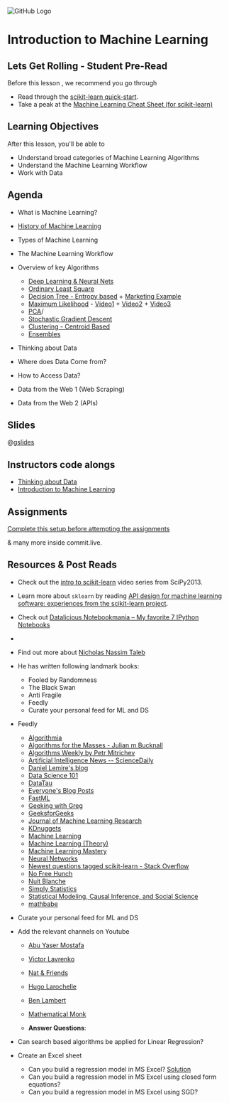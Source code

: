 ![GitHub Logo](https://s3.ap-south-1.amazonaws.com/greyatom-social/GreyAtom-logo.png)

# Introduction to Machine Learning

## Lets Get Rolling - Student Pre-Read
Before this lesson , we recommend you go through

 * Read through the [scikit-learn quick-start](http://scikit-learn.org/dev/tutorial/basic/tutorial.html).
 * Take a peak at the [Machine Learning Cheat Sheet (for scikit-learn)](http://scikit-learn.org/stable/tutorial/machine_learning_map/index.html)


## Learning Objectives 

After this lesson, you'll be able to 

* Understand broad categories of Machine Learning Algorithms
* Understand the Machine Learning Workflow
* Work with Data 


## Agenda

* What is Machine Learning?
* [History of Machine Learning](https://en.wikipedia.org/wiki/Timeline_of_machine_learning)
* Types of Machine Learning
* The Machine Learning Workflow
* Overview of key Algorithms
  * [Deep Learning & Neural Nets](https://docs.google.com/spreadsheets/d/1fR4duGwU05o-STngjAaDIsHSxruiKOipfmTTX8NQtgY/pubhtml)
  * [Ordinary Least Square](https://isites.harvard.edu/fs/docs/icb.topic515975.files/OLSDerivation.pdf)
  * [Decision Tree - Entropy based](https://www.quora.com/What-is-an-intuitive-explanation-of-a-decision-tree) + [Marketing Example](http://www.simafore.com/blog/bid/78307/How-to-use-decision-trees-in-customer-acquisition-strategies)
  * [Maximum Likelihood](https://www.quora.com/How-do-you-explain-maximum-likelihood-estimation-intuitively) - [Video1](https://www.youtube.com/watch?v=I_dhPETvll8) + [Video2](https://www.youtube.com/watch?v=Z582V53dfr8) + [Video3](https://www.youtube.com/watch?v=jpHreXjtw1Q)
  * [PCA](https://stats.stackexchange.com/questions/2691/making-sense-of-principal-component-analysis-eigenvectors-eigenvalues)/  
  * [Stochastic Gradient Descent](https://www.quora.com/What-is-an-intuitive-explanation-of-gradient-descent) 
  * [Clustering - Centroid Based](https://www.slideshare.net/kasunrangawijeweera/k-means-clustering-algorithm)
  * [Ensembles](https://www.youtube.com/watch?v=Cn7StaXU_8o)

* Thinking about Data
* Where does Data Come from?
* How to Access Data?
* Data from the Web 1 (Web Scraping)
* Data from the Web 2 (APIs)


## Slides

@[gslides](1mvRfxXCs1Oha9njg87LOgvgE9hDNkgsfra3PdIbzVA4)

## Instructors code alongs

* [Thinking about Data](https://github.com/commit-live-students/Intro-to-machine-learning/blob/master/002_week_1_day_1.ipynb)
* [Introduction to Machine Learning](https://github.com/commit-live-students/Intro-to-machine-learning/blob/master/001_intro_to_ml.ipynb)


## Assignments 
[Complete this  setup before attempting the assignments](https://github.com/commit-live-students/Intro-to-machine-learning/blob/master/00_preclass/000_pre-class-activities.ipynb)


& many more inside commit.live.


## Resources & Post Reads

* Check out the [intro to scikit-learn][] video series from SciPy2013.
* Learn more about `sklearn` by reading [API design for machine learning software: experiences from the scikit-learn project](http://arxiv.org/abs/1309.0238).
 * Check out [Datalicious Notebookmania – My favorite 7 IPython Notebooks](http://beautifuldata.net/2014/03/datalicious-notebookmania-my-favorite-7-ipython-notebooks/)
* [intro to scikit-learn]: https://www.youtube.com/watch?v=r4bRUvvlaBw
* Find out more about [Nicholas Nassim Taleb](https://en.wikipedia.org/wiki/Nassim_Nicholas_Taleb)
* He has written following landmark books:
  * Fooled by Randomness
  * The Black Swan
  * Anti Fragile 
  * Feedly 
  * Curate your personal feed for ML and DS

 * Feedly
    * [Algorithmia](http://blog.algorithmia.com/rss)
    * [Algorithms for the Masses - Julian m Bucknall](http://feeds.feedburner.com/boyet/blog)
    * [Algorithms Weekly by Petr Mitrichev](http://petr-mitrichev.blogspot.com/feeds/posts/default)
    * [Artificial Intelligence News -- ScienceDaily](http://www.sciencedaily.com/rss/computers_math/artificial_intelligence.xml)
    * [Daniel Lemire's blog](http://feeds.feedburner.com/daniel-lemire/atom)
    * [Data Science 101](http://datascience101.wordpress.com/feed/)
    * [DataTau](http://www.datatau.com/rss)
    * [Everyone's Blog Posts](http://www.datasciencecentral.com/profiles/blog/feed?xn_auth=no)
    * [FastML](http://fastml.com/atom.xml)
    * [Geeking with Greg](http://glinden.blogspot.com/feeds/posts/defa)
    * [GeeksforGeeks](http://feeds.feedburner.com/Geeksforgeeks)
    * [Journal of Machine Learning Research](http://jmlr.csail.mit.edu/jmlr.xml)
    * [KDnuggets](http://feeds.feedburner.com/kdnuggets-data-mining-analytics)
    * [Machine Learning](http://www.reddit.com/r/MachineLearning/.rss)
    * [Machine Learning (Theory)](http://hunch.net/?feed=rss2)
    * [Machine Learning Mastery](http://feeds.feedburner.com/MachineLearningMastery)
    * [Neural Networks](http://rss.sciencedirect.com/publication/science/08936080)
    * [Newest questions tagged scikit-learn - Stack Overflow](http://stackoverflow.com/feeds/tag?tagnames=scikit-learn&sort=newest)
    * [No Free Hunch](http://blog.kaggle.com/feed/)
    * [Nuit Blanche](http://nuit-blanche.blogspot.com/feeds/posts/default)
    * [Simply Statistics](http://simplystatistics.org/feed/)
    * [Statistical Modeling, Causal Inference, and Social Science](http://www.stat.columbia.edu/~cook/movabletype/mlm/atom.xml)
    * [mathbabe](http://mathbabe.org/feed/)
 * Curate your personal feed for ML and DS
 * Add the relevant channels on Youtube 
    * [Abu Yaser Mostafa](https://www.youtube.com/playlist?list=PLD63A284B7615313A)
    * [Victor Lavrenko](https://www.youtube.com/user/victorlavrenko/featured)
    * [Nat & Friends](https://www.youtube.com/playlist?list=PLeqAcoTy5743VbzOnh78inJMEpl1IRyLL)
    * [Hugo Larochelle](https://www.youtube.com/playlist?list=PL6Xpj9I5qXYEcOhn7TqghAJ6NAPrNmUBH)
    * [Ben Lambert](https://www.youtube.com/channel/UC3tFZR3eL1bDY8CqZDOQh-w)
    * [Mathematical Monk](https://www.youtube.com/channel/UCcAtD_VYwcYwVbTdvArsm7w)

   * **Answer Questions**:

  * Can search based algorithms be applied for Linear Regression?
  * Create an Excel sheet 
    * Can you build a regression model in MS Excel? [Solution](http://www.clemson.edu/ces/phoenix/tutorials/excel/regression.html)
    * Can you build a regression model in MS Excel using closed form equations?
    * Can you build a regression model in MS Excel using SGD?

